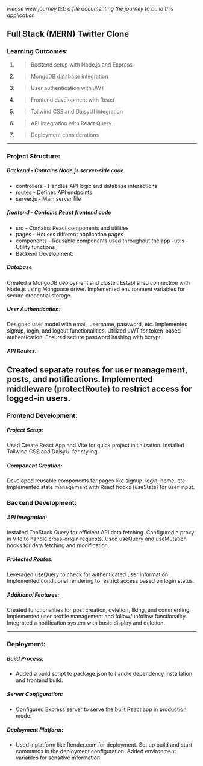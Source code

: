 *Please view journey.txt: a file documenting the journey to build this application*
## Full Stack (MERN) Twitter Clone
### Learning Outcomes:

1. > Backend setup with Node.js and Express
2. > MongoDB database integration
3. > User authentication with JWT
4. > Frontend development with React
5. > Tailwind CSS and DaisyUI integration
6. > API integration with React Query
7. > Deployment considerations

___

### Project Structure:

##### Backend - Contains Node.js server-side code

- controllers - Handles API logic and database interactions
- routes - Defines API endpoints
- server.js - Main server file

##### frontend - Contains React frontend code

- src - Contains React components and utilities
- pages - Houses different application pages
- components - Reusable components used throughout the app
 -utils - Utility functions
 - Backend Development:

##### Database

Created a MongoDB deployment and cluster.
Established connection with Node.js using Mongoose driver.
Implemented environment variables for secure credential storage.

##### User Authentication:

Designed user model with email, username, password, etc.
Implemented signup, login, and logout functionalities.
Utilized JWT for token-based authentication.
Ensured secure password hashing with bcrypt.

##### API Routes:

Created separate routes for user management, posts, and notifications.
Implemented middleware (protectRoute) to restrict access for logged-in users.
--- 
### Frontend Development:

##### Project Setup:

Used Create React App and Vite for quick project initialization.
Installed Tailwind CSS and DaisyUI for styling.

##### Component Creation:

Developed reusable components for pages like signup, login, home, etc.
Implemented state management with React hooks (useState) for user input.

### Backend Development:

##### API Integration:

Installed TanStack Query for efficient API data fetching.
Configured a proxy in Vite to handle cross-origin requests.
Used useQuery and useMutation hooks for data fetching and modification.

##### Protected Routes:

Leveraged useQuery to check for authenticated user information.
Implemented conditional rendering to restrict access based on login status.

##### Additional Features:

Created functionalities for post creation, deletion, liking, and commenting.
Implemented user profile management and follow/unfollow functionality.
Integrated a notification system with basic display and deletion.

 ___
### Deployment:

##### Build Process:

- Added a build script to package.json to handle dependency installation and frontend build.

##### Server Configuration:

- Configured Express server to serve the built React app in production mode.

##### Deployment Platform:

- Used a platform like Render.com for deployment.
Set up build and start commands in the deployment configuration.
Added environment variables for sensitive information.
